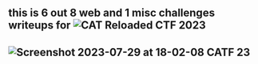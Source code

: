 ## this is 6 out 8 web and 1 misc challenges writeups for ![CAT Reloaded CTF 2023](https://catf.0xl4ugh.com/) 
## ![Screenshot 2023-07-29 at 18-02-08 CATF 23](https://github.com/kiro6/writeups-ctfs/assets/57776872/34cddf5e-6eb1-41b9-a3d2-88d4f00011e4)
